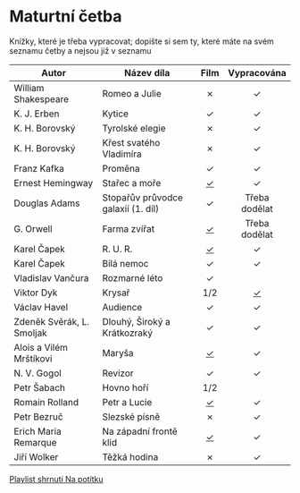# Maturtní četba

Knížky, které je třeba vypracovat; dopište si sem ty, které máte na svém seznamu četby a nejsou již v seznamu

| Autor | Název díla | Film | Vypracována |
| ----- | ---------- | :--: | :---------: |
| William Shakespeare | Romeo a Julie  | &cross; | &check; |
| K. J. Erben | Kytice | &check; | &check; |
| K. H. Borovský | Tyrolské elegie | &cross; | &check; |
| K. H. Borovský | Křest svatého Vladimíra | &cross; | &check; |
| Franz Kafka | Proměna | &check; | &check; |
| Ernest Hemingway | Stařec a moře | [&check;](https://www.youtube.com/watch?v=VQstxS8sl-E&ab_channel=F%C3%A9nixProDabing) | &check; |
| Douglas Adams | Stopařův průvodce galaxií (1. díl) | &check; | Třeba dodělat |
| G. Orwell | Farma zvířat | [&check;](https://www.youtube.com/watch?v=5kVPz2_GEbc&ab_channel=TheTomasa11) | Třeba dodělat |
| Karel Čapek | R. U. R. | [&check;](https://www.youtube.com/watch?v=ZkPqmM7Q0rk&ab_channel=Rossum%27sUniversalRobots) | &check; |
| Karel Čapek | Bílá nemoc | &check; | &check; |
| Vladislav Vančura | Rozmarné léto | &check; | |
| Viktor Dyk | Krysař | 1/2 | [&check;](https://youtu.be/mPS_TGYLYYk) |
| Václav Havel | Audience | &check; | &check; |
| Zdeněk Svěrák, L. Smoljak | Dlouhý, Široký a Krátkozraký | &check; | &check; |
| Alois a Vilém Mrštíkovi | Maryša | [&check;](https://www.youtube.com/watch?v=5co16wRPr-U&ab_channel=%C4%8Cesk%C3%A1filmov%C3%A1klasika) | &check; |
| N. V. Gogol | Revizor | &check; | &check; |
| Petr Šabach | Hovno hoří | 1/2 | |
| Romain Rolland | Petr a Lucie | [&check;](https://www.youtube.com/watch?v=D7qdACG10d4&ab_channel=PatrikBolje%C5%A1%C3%ADk) | &check; |
| Petr Bezruč | Slezské písně | &cross; | &check; |
| Erich Maria Remarque | Na západní frontě klid | [&check;](https://www.youtube.com/watch?v=Yb7d_yA3SAk&ab_channel=Vlkous100) | &check; |
| Jiří Wolker | Těžká hodina | &cross; | &check; |

[Playlist shrnutí Na potítku](https://youtube.com/playlist?list=PLw0jt4j86rGk1U6ZAphqSvWtVFjxd_6VM)
